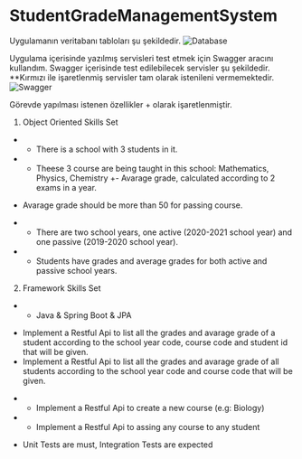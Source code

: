 # StudentGradeManagementSystem
Uygulamanın veritabanı tabloları şu şekildedir.
![Database](https://user-images.githubusercontent.com/52373489/162598212-bb7374da-af44-42a9-aaa1-5124fb4c8307.png)

Uygulama içerisinde yazılmış servisleri test etmek için Swagger aracını kullandım. Swagger içerisinde test edilebilecek servisler şu şekildedir.
**Kırmızı ile işaretlenmiş servisler tam olarak istenileni vermemektedir.
![Swagger](https://user-images.githubusercontent.com/52373489/162598258-62417e9d-8196-4fb6-b803-da23b281c9f9.png)

Görevde yapılması istenen özellikler + olarak işaretlenmiştir.
1) Object Oriented Skills Set
+ + There is a school with 3 students in it. 
+ + Theese 3 course are being taught in this school: Mathematics, Physics, Chemistry
+- Avarage grade, calculated according to 2 exams in a year. 
- Avarage grade should be more than 50 for passing course.
+ + There are two school years, one active (2020-2021 school year) and one passive (2019-2020 school year).
+ + Students have grades and average grades for both active and passive school years.
 
2) Framework Skills Set
+ + Java & Spring Boot & JPA
- Implement a Restful Api to list all the grades and avarage grade of a student according to the school year code, course code and student id that will be given.
- Implement a Restful Api to list all the grades and avarage grade of all students according to the school year code and course code that will be given.
+ + Implement a Restful Api to create a new course (e.g: Biology)
+ + Implement a Restful Api to assing any course to any student
- Unit Tests are must, Integration Tests are expected


